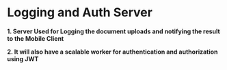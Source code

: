 # Logging and Auth Server
**1. Server Used for Logging the document uploads and notifying the result to the Mobile Client**

**2. It will also have a scalable worker for authentication and authorization using JWT**
